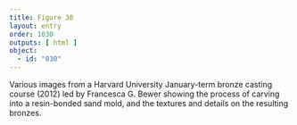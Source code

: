 ```yaml
---
title: Figure 30
layout: entry
order: 1030
outputs: [ html ]
object:
  - id: "030"
---
```


Various images from a Harvard University January-term bronze casting course (2012) led by Francesca G. Bewer showing the process of carving into a resin-bonded sand mold, and the textures and details on the resulting bronzes.
